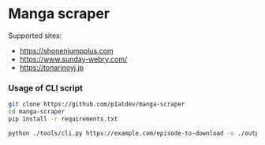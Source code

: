 # Manga scraper

Supported sites:

- https://shonenjumpplus.com
- https://www.sunday-webry.com/
- https://tonarinoyj.jp

### Usage of CLI script

```bash
git clone https://github.com/p1atdev/manga-scraper
cd manga-scraper
pip install -r requirements.txt
```

```bash
python ./tools/cli.py https://example.com/episode-to-download -o ./output
```
